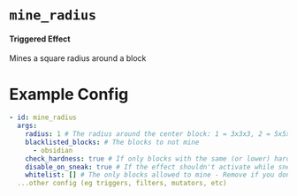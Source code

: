 # `mine_radius`
#### Triggered Effect

Mines a square radius around a block

# Example Config
```yaml
- id: mine_radius
  args:
    radius: 1 # The radius around the center block: 1 = 3x3x3, 2 = 5x5x5, etc
    blacklisted_blocks: # The blocks to not mine
      - obsidian
    check_hardness: true # If only blocks with the same (or lower) hardness than the mined block can be broken
    disable_on_sneak: true # If the effect shouldn't activate while sneaking
    whitelist: [] # The only blocks allowed to mine - Remove if you don't want this
  ...other config (eg triggers, filters, mutators, etc)
```